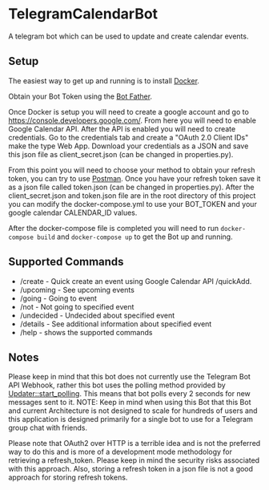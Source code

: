 # TelegramCalendarBot
A telegram bot which can be used to update and create calendar events.

## Setup
The easiest way to get up and running is to install [Docker](https://www.docker.com/products/docker-desktop).

Obtain your Bot Token using the [Bot Father](https://telegram.me/botfather).

Once Docker is setup you will need to create a google account and go to https://console.developers.google.com/. From here you will need to enable Google Calendar API. After the API is enabled you will need to create credentials. Go to the credentials tab and create a "OAuth 2.0 Client IDs" make the type Web App. Download your credentials as a JSON and save this json file as client_secret.json (can be changed in properties.py).

From this point you will need to choose your method to obtain your refresh token, you can try to use [Postman](https://www.getpostman.com/downloads/). Once you have your refresh token save it as a json file called token.json (can be changed in properties.py). After the client_secret.json and token.json file are in the root directory of this project you can modify the docker-compose.yml to use your BOT_TOKEN and your google calendar CALENDAR_ID values.

After the docker-compose file is completed you will need to run `docker-compose build` and `docker-compose up` to get the Bot up and running.

## Supported Commands
* /create - Quick create an event using Google Calendar API /quickAdd.
* /upcoming - See upcoming events
* /going - Going to event
* /not - Not going to specified event
* /undecided - Undecided about specified event
* /details - See additional information about specified event
* /help - shows the supported commands


## Notes
Please keep in mind that this bot does not currently use the Telegram Bot API Webhook, rather this bot uses the polling method provided by [Updater::start_polling](https://python-telegram-bot.readthedocs.io/en/stable/telegram.ext.updater.html#telegram.ext.Updater.start_polling). This means that bot polls every 2 seconds for new messages sent to it. NOTE: Keep in mind when using this Bot that this Bot and current Architecture is not designed to scale for hundreds of users and this application is designed primarily for a single bot to use for a Telegram group chat with friends.

Please note that OAuth2 over HTTP is a terrible idea and is not the preferred way to do this and is more of a development mode methodology for retrieving a refresh_token. Please keep in mind the security risks associated with this approach. Also, storing a refresh token in a json file is not a good approach for storing refresh tokens.